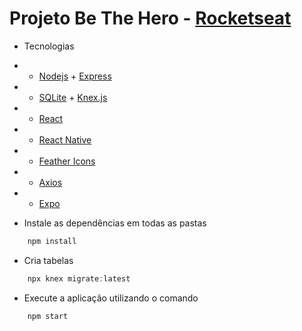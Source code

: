 # Projeto Be The Hero - <a href="https://rocketseat.com.br/" target="_blank" rel="noopener noreferrer">Rocketseat</a>

- Tecnologias
- - <a href="https://nodejs.org/en/" target="_blank" rel="noopener noreferrer">Nodejs</a> + <a href="https://expressjs.com/" target="_blank" rel="noopener noreferrer">Express</a>
- - <a href="https://www.sqlite.org/index.html" target="_blank" rel="noopener noreferrer">SQLite</a> + <a href="http://knexjs.org/" target="_blank" rel="noopener noreferrer">Knex.js</a>
- - <a href="https://pt-br.reactjs.org/" target="_blank" rel="noopener noreferrer">React</a>
- - <a href="https://reactnative.dev/" target="_blank" rel="noopener noreferrer">React Native</a>
- - <a href="https://feathericons.com/" target="_blank" rel="noopener noreferrer">Feather Icons</a>
- - <a href="https://github.com/axios/axios" target="_blank" rel="noopener noreferrer">Axios</a>
- - <a href="https://expo.io/" target="_blank" rel="noopener noreferrer">Expo</a>

- Instale as dependências em todas as pastas
```javascript
    npm install
```
- Cria tabelas
```javascript
    npx knex migrate:latest
```
- Execute a aplicação utilizando o comando
```javascript
    npm start
```
